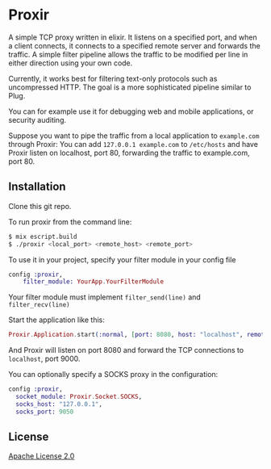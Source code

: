 # Proxir

A simple TCP proxy written in elixir. It listens on a specified port, and when a client connects, it connects to a specified remote server and forwards the traffic. A simple filter pipeline allows the traffic to be modified per line in either direction using your own code.

Currently, it works best for filtering text-only protocols such as uncompressed HTTP. The goal is a more sophisticated pipeline similar to Plug.

You can for example use it for debugging web and mobile applications, or security auditing.

Suppose you want to pipe the traffic from a local application to `example.com` through Proxir: You can add `127.0.0.1 example.com` to `/etc/hosts` and have Proxir listen on localhost, port 80, forwarding the traffic to example.com, port 80.

## Installation

Clone this git repo.

To run proxir from the command line:

```bash
$ mix escript.build
$ ./proxir <local_port> <remote_host> <remote_port>
```

To use it in your project, specify your filter module in your config file

```elixir
config :proxir,
    filter_module: YourApp.YourFilterModule
```

Your filter module must implement `filter_send(line)` and `filter_recv(line)`

Start the application like this:
```elixir
Proxir.Application.start(:normal, [port: 8080, host: "localhost", remote_port: 9000])
```

And Proxir will listen on port 8080 and forward the TCP connections to `localhost`, port 9000.

You can optionally specify a SOCKS proxy in the configuration:
```elixir
config :proxir,
  socket_module: Proxir.Socket.SOCKS,
  socks_host: "127.0.0.1",
  socks_port: 9050
```

## License
[Apache License 2.0](LICENSE)

